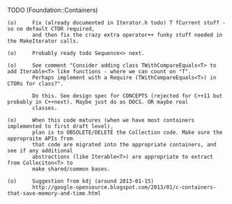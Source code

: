 TODO (Foundation::Containers)


	(o)		Fix (already documented in Iterator.h todo) T fCurrent stuff - so no default CTOR required,
			and then fix the crazy extra operator++ funky stuff needed in the MakeIterator calls.

	(o)		Probably ready todo Sequence<> next.

	(o)		See comment "Consider adding class TWithCompareEquals<T> to add Iterable<T> like functions - where we can count on "T".
            Perhaps implement with a Require (TWithCompareEquals<T>) in CTORs for class?".

			Do this. See design spec for CONCEPTS (rejected for C++11 but probably in C++next). Maybe just do as DOCS. OR maybe real
			classes.

	(o)		When this code matures (when we have most containers implemented to first draft level),
			plan is to OBSOLETE/DELETE the Collection code. Make sure the appropraite APIs from
			that code are migrated into the appropriate containers, and see if any additional
			abstractions (like Iterable<T>) are appropriate to extract from Colleciton<T> to
			make shared/common bases.

	(o)		Suggestion from kdj (around 2013-01-15)
			http://google-opensource.blogspot.com/2013/01/c-containers-that-save-memory-and-time.html 
